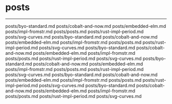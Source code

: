 # posts

---

posts/byo-standard.md
posts/cobalt-and-now.md
posts/embedded-elm.md
posts/impl-fromstr.md
posts/posts.md
posts/rust-impl-period.md
posts/svg-curves.md
posts/byo-standard.md
posts/cobalt-and-now.md
posts/embedded-elm.md
posts/impl-fromstr.md
posts/posts.md
posts/rust-impl-period.md
posts/svg-curves.md
posts/byo-standard.md
posts/cobalt-and-now.md
posts/embedded-elm.md
posts/impl-fromstr.md
posts/posts.md
posts/rust-impl-period.md
posts/svg-curves.md
posts/byo-standard.md
posts/cobalt-and-now.md
posts/embedded-elm.md
posts/impl-fromstr.md
posts/posts.md
posts/rust-impl-period.md
posts/svg-curves.md
posts/byo-standard.md
posts/cobalt-and-now.md
posts/embedded-elm.md
posts/impl-fromstr.md
posts/posts.md
posts/rust-impl-period.md
posts/svg-curves.md
posts/byo-standard.md
posts/cobalt-and-now.md
posts/embedded-elm.md
posts/impl-fromstr.md
posts/posts.md
posts/rust-impl-period.md
posts/svg-curves.md
